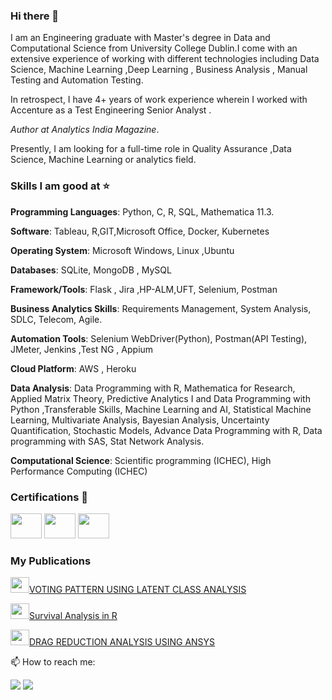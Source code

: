 ### Hi there 👋
I am an Engineering graduate with Master's degree in Data and Computational Science from University College Dublin.I come with an extensive experience of working with different technologies including Data Science, Machine Learning ,Deep Learning , Business Analysis , Manual Testing and Automation Testing.

In retrospect, I have 4+ years of work experience wherein I worked with Accenture as a Test Engineering Senior Analyst .

*Author at Analytics India Magazine*.

Presently, I am looking for a full-time role in Quality Assurance ,Data Science, Machine Learning or analytics field.

### Skills I am good at ⭐️
**Programming Languages**: Python, C, R, SQL, Mathematica 11.3.

**Software**: Tableau, R,GIT,Microsoft Office, Docker, Kubernetes

**Operating System**: Microsoft Windows, Linux ,Ubuntu

**Databases**: SQLite, MongoDB , MySQL

**Framework/Tools**: Flask , Jira ,HP-ALM,UFT, Selenium, Postman

**Business Analytics Skills**: Requirements Management, System Analysis, SDLC, Telecom, Agile.

**Automation Tools**: Selenium WebDriver(Python), Postman(API Testing), JMeter, Jenkins ,Test NG , Appium

**Cloud Platform**: AWS , Heroku

**Data Analysis**: Data Programming with R, Mathematica for Research, Applied Matrix Theory, Predictive Analytics I and Data Programming with Python ,Transferable Skills, Machine Learning and AI, Statistical Machine Learning, Multivariate Analysis, Bayesian Analysis, Uncertainty Quantification, Stochastic Models, Advance Data Programming with R, Data programming with SAS, Stat Network Analysis.

**Computational Science**: Scientific programming (ICHEC), High Performance Computing (ICHEC) 


### Certifications 📰
[<img src = "https://blog.qualys.com/wp-content/uploads/2020/10/postman.jpg" width="50" height="40" />](https://badgr.com/public/assertions/3X_lGR-iSDiccmWF5DvUOQ)
[<img src = "https://cloudblogs.microsoft.com/uploads/prod/sites/32/2020/05/SQL.png" width="50" height="40" />](https://www.coursera.org/account/accomplishments/verify/4BAQJFA27B7N)
[<img src= "https://info.hackerrank.com/rs/487-WAY-049/images/Podcast-ChannelCover-Final.jpg" width="50" height="40" />](https://www.hackerrank.com/gkkumar019?hr_r=1)


### My Publications
<img src="https://mk0analyticsindf35n9.kinstacdn.com/wp-content/uploads/2016/12/NNdyVORO_400x400.jpg" width="30" height="25"/>[VOTING PATTERN USING LATENT CLASS ANALYSIS](https://analyticsindiamag.com/latent-class-analysis-voting-patterns-in-32nd-dail-eireann/)

<img src="https://mk0analyticsindf35n9.kinstacdn.com/wp-content/uploads/2016/12/NNdyVORO_400x400.jpg" width="30" height="25" />[Survival Analysis in R](https://analyticsindiamag.com/how-to-do-survival-analysis-in-r/)

<img src="http://www.ijisr.issr-journals.org/docs/logo.png"  width="30" height="25" />[DRAG REDUCTION ANALYSIS USING ANSYS](http://www.ijisr.issr-journals.org/abstract.php?article=IJISR-15-104-15)



📫 How to reach me:

[<img src="https://img.shields.io/badge/linkedin-%230077B5.svg?&style=for-the-badge&logo=linkedin&logoColor=white" />](https://www.linkedin.com/in/gaurav-kumar-80153788/)
[<img src="https://img.shields.io/badge/gmail-D14836?&style=for-the-badge&logo=gmail&logoColor=white" />](mailto:gkkumar019@gmail.com)
 


<!--
**Gaurav-sketch/Gaurav-sketch** is a ✨ _special_ ✨ repository because its `README.md` (this file) appears on your GitHub profile.


- 🔭 I’m currently working on ...
- 🌱 I’m currently learning ...
- 👯 I’m looking to collaborate on ...
- 🤔 I’m looking for help with ...
- 💬 Ask me about ...
- 📫 How to reach me: ...
- 😄 Pronouns: ...
- ⚡ Fun fact: ...
-->
